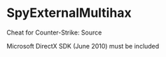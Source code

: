 # SpyExternalMultihax
Cheat for Counter-Strike: Source

 Microsoft DirectX SDK (June 2010) must be included 
